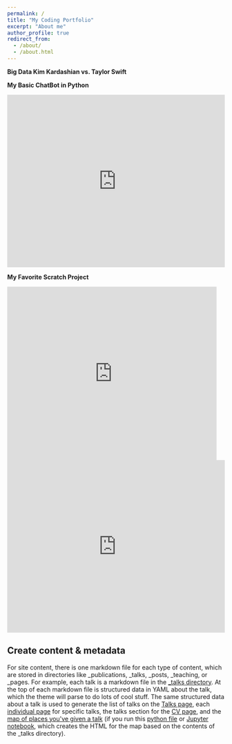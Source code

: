 ```yaml
---
permalink: /
title: "My Coding Portfolio"
excerpt: "About me"
author_profile: true
redirect_from: 
  - /about/
  - /about.html
---
```


<b> Big Data </b>
<b> Kim Kardashian vs. Taylor Swift </b>

<script type="text/javascript" src="https://ssl.gstatic.com/trends_nrtr/1982_RC01/embed_loader.js"></script> <script type="text/javascript"> trends.embed.renderExploreWidget("TIMESERIES", {"comparisonItem":[{"keyword":"/m/0dl567","geo":"US","time":"now 7-d"},{"keyword":"/m/0261x8t","geo":"US","time":"now 7-d"}],"category":0,"property":""}, {"exploreQuery":"q=%2Fm%2F0dl567,%2Fm%2F0261x8t&date=now%207-d&geo=US","guestPath":"https://trends.google.com:443/trends/embed/"}); </script> 


<b> My Basic ChatBot in Python </b>

<iframe height="400px" width="100%" src="https://repl.it/@aschenk/BasicChatBot?lite=true" scrolling="no" frameborder="no" allowtransparency="true" allowfullscreen="true" sandbox="allow-forms allow-pointer-lock allow-popups allow-same-origin allow-scripts allow-modals"></iframe>

<b> My Favorite Scratch Project </b>

<iframe src="https://scratch.mit.edu/projects/330470914/embed" allowtransparency="true" width="485" height="402" frameborder="0" scrolling="no" allowfullscreen></iframe>

<iframe height="400px" width="100%" src="https://repl.it/@aschenk/guessingGame?lite=true" scrolling="no" frameborder="no" allowtransparency="true" allowfullscreen="true" sandbox="allow-forms allow-pointer-lock allow-popups allow-same-origin allow-scripts allow-modals"></iframe>

Create content & metadata
------
For site content, there is one markdown file for each type of content, which are stored in directories like _publications, _talks, _posts, _teaching, or _pages. For example, each talk is a markdown file in the [_talks directory](https://github.com/academicpages/academicpages.github.io/tree/master/_talks). At the top of each markdown file is structured data in YAML about the talk, which the theme will parse to do lots of cool stuff. The same structured data about a talk is used to generate the list of talks on the [Talks page](https://academicpages.github.io/talks), each [individual page](https://academicpages.github.io/talks/2012-03-01-talk-1) for specific talks, the talks section for the [CV page](https://academicpages.github.io/cv), and the [map of places you've given a talk](https://academicpages.github.io/talkmap.html) (if you run this [python file](https://github.com/academicpages/academicpages.github.io/blob/master/talkmap.py) or [Jupyter notebook](https://github.com/academicpages/academicpages.github.io/blob/master/talkmap.ipynb), which creates the HTML for the map based on the contents of the _talks directory).

